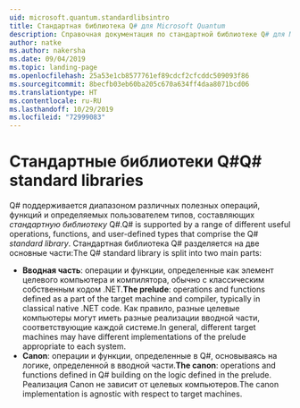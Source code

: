 ```yaml
---
uid: microsoft.quantum.standardlibsintro
title: Стандартная библиотека Q# для Microsoft Quantum
description: Справочная документация по стандартной библиотеке Q# для Microsoft Quantum
author: natke
ms.author: nakersha
ms.date: 09/04/2019
ms.topic: landing-page
ms.openlocfilehash: 25a53e1cb8577761ef89cdcf2cfcddc509093f86
ms.sourcegitcommit: 8becfb03eb60ba205c670a634ff4daa8071bcd06
ms.translationtype: HT
ms.contentlocale: ru-RU
ms.lasthandoff: 10/29/2019
ms.locfileid: "72999083"
---
```

# <a name="q-standard-libraries"></a><span data-ttu-id="eaf6c-103">Стандартные библиотеки Q#</span><span class="sxs-lookup"><span data-stu-id="eaf6c-103">Q# standard libraries</span></span> #

<span data-ttu-id="eaf6c-104">Q# поддерживается диапазоном различных полезных операций, функций и определяемых пользователем типов, составляющих *стандартную библиотеку* Q#.</span><span class="sxs-lookup"><span data-stu-id="eaf6c-104">Q# is supported by a range of different useful operations, functions, and user-defined types that comprise the Q# *standard library*.</span></span>
<span data-ttu-id="eaf6c-105">Стандартная библиотека Q# разделяется на две основные части:</span><span class="sxs-lookup"><span data-stu-id="eaf6c-105">The Q# standard library is split into two main parts:</span></span>

- <span data-ttu-id="eaf6c-106">**Вводная часть**: операции и функции, определенные как элемент целевого компьютера и компилятора, обычно c классическим собственным кодом .NET.</span><span class="sxs-lookup"><span data-stu-id="eaf6c-106">**The prelude**: operations and functions defined as a part of the target machine and compiler, typically in classical native .NET code.</span></span>
  <span data-ttu-id="eaf6c-107">Как правило, разные целевые компьютеры могут иметь разные реализации вводной части, соответствующие каждой системе.</span><span class="sxs-lookup"><span data-stu-id="eaf6c-107">In general, different target machines may have different implementations of the prelude appropriate to each system.</span></span>
- <span data-ttu-id="eaf6c-108">**Canon**: операции и функции, определенные в Q#, основываясь на логике, определенной в вводной части.</span><span class="sxs-lookup"><span data-stu-id="eaf6c-108">**The canon**: operations and functions defined in Q# building on the logic defined in the prelude.</span></span>
  <span data-ttu-id="eaf6c-109">Реализация Canon не зависит от целевых компьютеров.</span><span class="sxs-lookup"><span data-stu-id="eaf6c-109">The canon implementation is agnostic with respect to target machines.</span></span>
<span data-ttu-id="eaf6c-110">&nbsp; &nbsp; &nbsp; &nbsp; &nbsp; &nbsp; &nbsp; &nbsp; &nbsp; &nbsp; &nbsp; &nbsp; &nbsp; &nbsp; &nbsp; &nbsp; &nbsp; &nbsp; &nbsp; &nbsp; &nbsp; &nbsp; &nbsp; &nbsp;</span><span class="sxs-lookup"><span data-stu-id="eaf6c-110">&nbsp; &nbsp; &nbsp; &nbsp; &nbsp; &nbsp; &nbsp; &nbsp; &nbsp; &nbsp; &nbsp; &nbsp; &nbsp; &nbsp; &nbsp; &nbsp; &nbsp; &nbsp; &nbsp; &nbsp; &nbsp; &nbsp; &nbsp; &nbsp;</span></span>